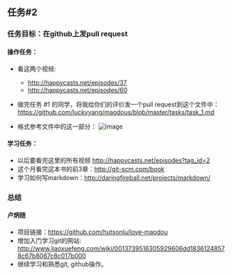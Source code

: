 ## 任务#2

### 任务目标：在github上发pull request
#### 操作任务：
- 看这两个视频:
  - http://happycasts.net/episodes/37
  - http://happycasts.net/episodes/60

- 做完任务 #1 的同学，将我给你们的评价发一个pull request到这个文件中：
https://github.com/luckyyang/maodous/blob/master/tasks/task_1.md

- 格式参考文件中的这一部分：
![image](https://cloud.githubusercontent.com/assets/1963646/3851158/9286d120-1e91-11e4-987a-ede5cebd9744.png)

#### 学习任务：
- 以后要看完这里的所有视频 http://happycasts.net/episodes?tag_id=2
- 这个月看完这本书的前3章：http://git-scm.com/book
- 学习如何写markdown：http://daringfireball.net/projects/markdown/

### 总结

#### 卢炳随
- 项目链接：https://github.com/hutsonlu/love-maodou
- 增加入门学习git的网站:
http://www.liaoxuefeng.com/wiki/0013739516305929606dd18361248578c67b8067c8c017b000
- 继续学习和熟悉git, github操作。
